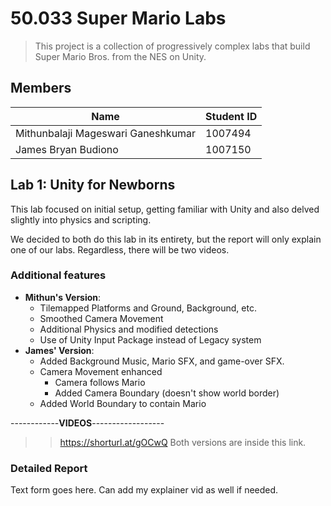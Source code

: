 # 50.033 Super Mario Labs
> This project is a collection of progressively complex labs that build Super Mario Bros. from the NES on Unity.

## Members
| Name         | Student ID   |
|--------------|--------------|
| Mithunbalaji Mageswari Ganeshkumar  | 1007494     |
| James Bryan Budiono     | 1007150     |

## Lab 1: Unity for Newborns
This lab focused on initial setup, getting familiar with Unity and also delved slightly into physics and scripting.

We decided to both do this lab in its entirety, but the report will only explain one of our labs. Regardless, there will be two videos.

### Additional features
- **Mithun's Version**:
    - Tilemapped Platforms and Ground, Background, etc.
    - Smoothed Camera Movement
    - Additional Physics and modified detections
    - Use of Unity Input Package instead of Legacy system
- **James' Version**:
    - Added Background Music, Mario SFX, and game-over SFX.
    - Camera Movement enhanced
      - Camera follows Mario
      - Added Camera Boundary (doesn't show world border)
    - Added World Boundary to contain Mario

------------**VIDEOS**------------------
>> https://shorturl.at/gOCwQ
Both versions are inside this link.

### Detailed Report

Text form goes here. Can add my explainer vid as well if needed.


